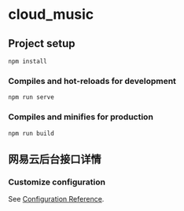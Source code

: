 # cloud_music

## Project setup
```
npm install
```

### Compiles and hot-reloads for development
```
npm run serve
```

### Compiles and minifies for production
```
npm run build
```
## 网易云后台接口详情
### [](https://neteasecloudmusicapi.js.org/#/)

### Customize configuration
See [Configuration Reference](https://cli.vuejs.org/config/).
